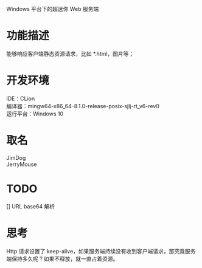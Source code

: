Windows 平台下的超迷你 Web 服务端

# 功能描述
能够响应客户端静态资源请求，比如 *.html，图片等；


# 开发环境
IDE：CLion<br/>
编译器：mingw64-x86_64-8.1.0-release-posix-sjlj-rt_v6-rev0<br/>
运行平台：Windows 10<br/>

# 取名
JimDog<br/>
JerryMouse

# TODO
[] URL base64 解析


# 思考
Http 请求设置了 keep-alive，如果服务端持续没有收到客户端请求，那究竟服务端保持多久呢？如果不释放，就一直占着资源。
